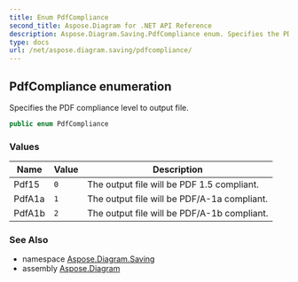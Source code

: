 ```yaml
---
title: Enum PdfCompliance
second_title: Aspose.Diagram for .NET API Reference
description: Aspose.Diagram.Saving.PdfCompliance enum. Specifies the PDF compliance level to output file
type: docs
url: /net/aspose.diagram.saving/pdfcompliance/
---
```

## PdfCompliance enumeration

Specifies the PDF compliance level to output file.

```csharp
public enum PdfCompliance
```

### Values

| Name | Value | Description |
| --- | --- | --- |
| Pdf15 | `0` | The output file will be PDF 1.5 compliant. |
| PdfA1a | `1` | The output file will be PDF/A-1a compliant. |
| PdfA1b | `2` | The output file will be PDF/A-1b compliant. |

### See Also

* namespace [Aspose.Diagram.Saving](../../aspose.diagram.saving/)
* assembly [Aspose.Diagram](../../)


